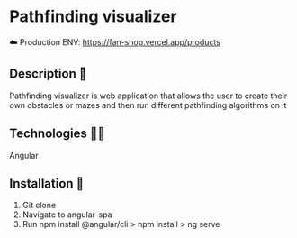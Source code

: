 # Pathfinding visualizer

☁️ Production ENV: https://fan-shop.vercel.app/products

## Description 📜

Pathfinding visualizer is web application that allows the user to create their own obstacles or mazes and then run different pathfinding algorithms on it

## Technologies 👨‍💻

Angular

## Installation 🏧

1. Git clone <project>
2. Navigate to angular-spa
3. Run npm install @angular/cli > npm install > ng serve
